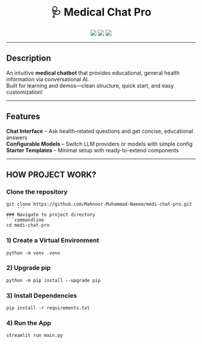 <h1 align="center">🩺 Medical Chat Pro</h1>

<p align="center">
  <img src="https://img.shields.io/github/stars/Mahnoor-Muhammad-Naeem/medi-chat-pro?style=social">
  <img src="https://img.shields.io/github/forks/Mahnoor-Muhammad-Naeem/medi-chat-pro?style=social">
  <img src="https://img.shields.io/github/license/Mahnoor-Muhammad-Naeem/medi-chat-pro">
</p>

---

## Description  
An intuitive **medical chatbot** that provides educational, general health information via conversational AI.  
Built for learning and demos—clean structure, quick start, and easy customization!  

---

## Features  
**Chat Interface** – Ask health-related questions and get concise, educational answers  
**Configurable Models** – Switch LLM providers or models with simple config  
**Starter Templates** – Minimal setup with ready-to-extend components  


---

## HOW PROJECT WORK?

### Clone the repository
```commandline
git clone https://github.com/Mahnoor-Muhammad-Naeem/medi-chat-pro.git
    ```
### Navigate to project directory
```commandline
cd medi-chat-pro
```
### 1) Create a Virtual Environment
```commandline
python -m venv .venv
```
### 2) Upgrade pip
```commandline
python -m pip install --upgrade pip
```
### 3) Install Dependencies
```commandline
pip install -r requirements.txt
```
### 4) Run the App
```commandline
streamlit run main.py
```
